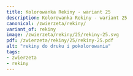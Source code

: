 ```yaml
---
title: Kolorowanka Rekiny - wariant 25
description: Kolorowanka Rekiny - wariant 25
canonical: /zwierzeta/rekiny/
variant_of: rekiny
image: /zwierzeta/rekiny/25/rekiny-25.svg
pdf: /zwierzeta/rekiny/25/rekiny-25.pdf
alt: "rekiny do druku i pokolorowania"
tags:
- zwierzeta
- rekiny
---
```

